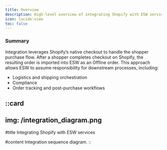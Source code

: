 ```yaml
---
title: Overview
description: High-level overview of integrating Shopify with ESW services.
icon: lucide:view
toc: false
---
```


### Summary

Integration leverages Shopify’s native checkout to handle the shopper purchase flow. After a shopper completes checkout on Shopify, the resulting order is imported into ESW as an Offline order. This approach allows ESW to assume responsibility for downstream processes, including:

- Logistics and shipping orchestration
- Compliance
- Order tracking and post-purchase workflows

::card
---
img: /integration_diagram.png
---
#title
Integrating Shopify with ESW services

#content
Integration sequence diagram.
::
